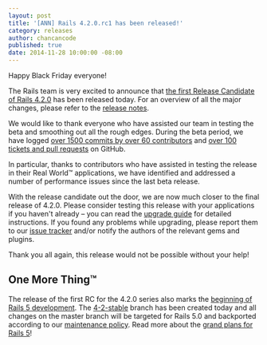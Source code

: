 ```yaml
---
layout: post
title: '[ANN] Rails 4.2.0.rc1 has been released!'
category: releases
author: chancancode
published: true
date: 2014-11-28 10:00:00 -08:00
---
```


Happy Black Friday everyone!

The Rails team is very excited to announce that [the first Release Candidate of Rails 4.2.0][gem]
has been released today. For an overview of all the major changes, please refer
to the [release notes][release-notes].

We would like to thank everyone who have assisted our team in testing the beta
and smoothing out all the rough edges. During the beta period, we have logged
[over 1500 commits by over 60 contributors][commits] and [over 100 tickets and pull requests][tickets]
on GitHub.

In particular, thanks to contributors who have assisted in testing the release
in their Real World™ applications, we have identified and addressed a number of
performance issues since the last beta release.

With the release candidate out the door, we are now much closer to the final
release of 4.2.0. Please consider testing this release with your applications if
you haven't already – you can read the [upgrade guide][upgrade-guide] for
detailed instructions. If you found any problems while upgrading, please report
them to our [issue tracker][tracker] and/or notify the authors of the relevant
gems and plugins.

Thank you all again, this release would not be possible without your help!

## One More Thing™

The release of the first RC for the 4.2.0 series also marks the [beginning of Rails 5 development][beginning].
The [4-2-stable][4-2-stable] branch has been created today and all changes on
the master branch will be targeted for Rails 5.0 and backported according to our
[maintenance policy][maintenance-policy]. Read more about the [grand plans for Rails 5][rails-5]!

[gem]: http://rubygems.org/gems/rails/versions/4.2.0.rc1
[commits]: https://github.com/rails/rails/compare/v4.2.0.beta1...v4.2.0.rc1
[tickets]: https://github.com/rails/rails/issues?q=milestone%3A4.2.0
[tracker]: https://github.com/rails/rails/issues
[release-notes]: http://edgeguides.rubyonrails.org/4_2_release_notes.html
[upgrade-guide]: http://edgeguides.rubyonrails.org/upgrading_ruby_on_rails.html
[beginning]: https://github.com/rails/rails/commit/f25ad07f5ade46eb978fa82658463232d0247c65
[4-2-stable]: https://github.com/rails/rails/tree/4-2-stable
[maintenance-policy]: http://edgeguides.rubyonrails.org/maintenance_policy.html
[rails-5]: https://rubyonrails.org/2014/8/20/Rails-4-2-beta1/#maintenance-consequences-and-rails-5-0